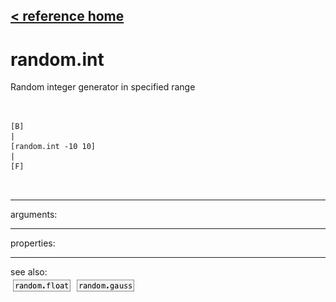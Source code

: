 [< reference home](ceammc_lib.html)
---

# random.int


Random integer generator in specified range

```


[B]
|
[random.int -10 10]
|
[F]

            
```

---
arguments:


---
properties:


---
see also:<br>
[![random.float](img/object_random.float.png)](random.float.html)
[![random.gauss](img/object_random.gauss.png)](random.gauss.html)
